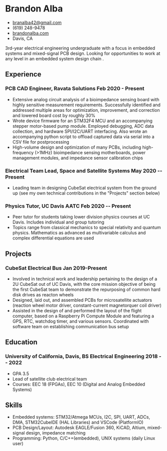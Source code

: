 <!-- The (first) h1 will be used as the <title> of the HTML page -->
# Brandon Alba

<!-- The unordered list immediately after the h1 will be formatted on a single
line. It is intended to be used for contact details -->
- <branalba42@gmail.com>
- (619) 248-9478
- [brandonalba.com](brandonalba.com)
- Davis, CA

<!-- The paragraph after the h1 and ul and before the first h2 is optional. It
is intended to be used for a short summary. -->
 3rd-year electrical engineering undergraduate with a focus in embedded systems and mixed-signal PCB design. Looking for opportunities to work at any level in an embedded system design chain .

## Experience

<!-- You have to wrap the "left" and "right" half of these headings in spans by
hand -->
### <span>PCB CAD Engineer, Ravata Solutions</span> <span>Feb 2020 - Present</span>

- Extensive analog circuit analysis of a bioimpedance sensing board with highly sensitive measurement requirements. Successfully identified and addressed multiple areas for optimization, improvement, and correction and lowered board cost by roughly 30%
- Wrote device firmware for an STM32F4 MCU and an accompanying stepper motor-based pump module. Employed debugging, ADC data collection, and hardware SPI/I2C/UART interfacing. Also wrote an accompanying python script to offload captured data via serial into a CSV file for postprocessing 
- High-volume design and optimization of many PCBs, including high-frequency (>1MHz) bioimpedance sensing motherboards, power management modules, and impedance sensor calibration chips

### <span>Electrical Team Lead, Space and Satellite Systems</span> <span>May 2020 -- Present</span>
- Leading team in designing CubeSat electrical system from the ground up (see my own technical contributions in the "Projects" section below)


### <span>Physics Tutor, UC Davis AATC</span> <span>Feb 2020 -- Present</span>
- Peer tutor for students taking lower division physics courses at UC Davis. Includes individual and group tutoring
- Topics range from classical mechanics to special relativity and quantum physics. Mathematics as advanced as multivariable calculus and complex differential equations are used

## Projects

### <span>CubeSat Electrical Bus</span> <span>Jan 2019-Present</span>
- Involved in technical work and leadership pertaining to the design of a 2U CubeSat out of UC Davis, with the core mission objective of being the first CubeSat team to demonstrate the repurposing of common hard disk drives as reacton wheels
 - Designed, laid out, and assembled PCBs for microsatellite actuators (reaction wheel motor driver, constant-current magnetorquer coil driver)
 - Assisted in the design of and performed the layout of the flight computer, based on a Raspberry Pi Compute Module and featuring a GPS, RTC, watchdog timer, and various sensors. Coordinated with software team on establishing communication bus setup 
## Education

### <span>University of California, Davis, BS Electrical Engineering</span> <span>2018 -- 2022</span>

  - GPA 3.5
  - Lead of satellite club electrical team
  - Courses: EEC 18 (FPGAs), EEC 10 (Digital and Analog Embedded Systems)

## Skills
- Embedded systems: STM32/Atmega MCUs, I2C, SPI, UART, ADCs, DMA, STM32CubeIDE (HAL Libraries) and VSCode (PlatformIO)
- PCB Design/Layout: Autodesk EAGLE/Fusion 360, KiCAD, Altium, mixed-signal design, impedance matching 
- Programming: Python, C/C++(embedded), UNIX systems (daily Linux user)